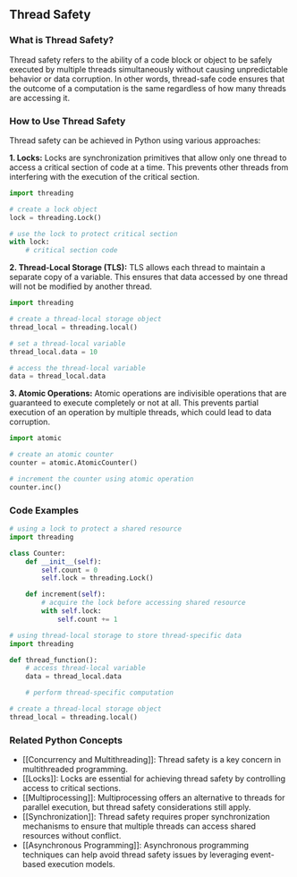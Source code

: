 ## Thread Safety

### What is Thread Safety?
Thread safety refers to the ability of a code block or object to be safely executed by multiple threads simultaneously without causing unpredictable behavior or data corruption. In other words, thread-safe code ensures that the outcome of a computation is the same regardless of how many threads are accessing it.

### How to Use Thread Safety
Thread safety can be achieved in Python using various approaches:

**1. Locks:** Locks are synchronization primitives that allow only one thread to access a critical section of code at a time. This prevents other threads from interfering with the execution of the critical section.

```python
import threading

# create a lock object
lock = threading.Lock()

# use the lock to protect critical section
with lock:
    # critical section code
```

**2. Thread-Local Storage (TLS):** TLS allows each thread to maintain a separate copy of a variable. This ensures that data accessed by one thread will not be modified by another thread.

```python
import threading

# create a thread-local storage object
thread_local = threading.local()

# set a thread-local variable
thread_local.data = 10

# access the thread-local variable
data = thread_local.data
```

**3. Atomic Operations:** Atomic operations are indivisible operations that are guaranteed to execute completely or not at all. This prevents partial execution of an operation by multiple threads, which could lead to data corruption.

```python
import atomic

# create an atomic counter
counter = atomic.AtomicCounter()

# increment the counter using atomic operation
counter.inc()
```

### Code Examples
```python
# using a lock to protect a shared resource
import threading

class Counter:
    def __init__(self):
        self.count = 0
        self.lock = threading.Lock()

    def increment(self):
        # acquire the lock before accessing shared resource
        with self.lock:
            self.count += 1
```

```python
# using thread-local storage to store thread-specific data
import threading

def thread_function():
    # access thread-local variable
    data = thread_local.data

    # perform thread-specific computation

# create a thread-local storage object
thread_local = threading.local()
```

### Related Python Concepts

- [[Concurrency and Multithreading]]: Thread safety is a key concern in multithreaded programming.
- [[Locks]]: Locks are essential for achieving thread safety by controlling access to critical sections.
- [[Multiprocessing]]: Multiprocessing offers an alternative to threads for parallel execution, but thread safety considerations still apply.
- [[Synchronization]]: Thread safety requires proper synchronization mechanisms to ensure that multiple threads can access shared resources without conflict.
- [[Asynchronous Programming]]: Asynchronous programming techniques can help avoid thread safety issues by leveraging event-based execution models.